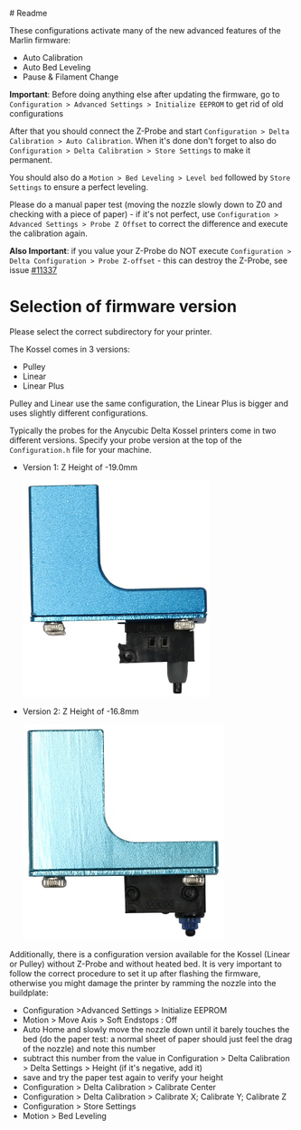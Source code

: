 ﻿﻿﻿﻿﻿﻿# Readme

These configurations activate many of the new advanced features of the Marlin firmware:

 * Auto Calibration
 * Auto Bed Leveling
 * Pause & Filament Change

**Important**: Before doing anything else after updating the firmware, go to  
`Configuration > Advanced Settings > Initialize EEPROM` to get rid of old configurations

After that you should connect the Z-Probe and start `Configuration > Delta Calibration > Auto Calibration`. 
When it's done don't forget to also do `Configuration > Delta Calibration > Store Settings` to make it permanent.

You should also do a `Motion > Bed Leveling > Level bed` followed by `Store Settings` to ensure a perfect leveling.

Please do a manual paper test (moving the nozzle slowly down to Z0 and checking with a piece of paper) - 
if it's not perfect, use `Configuration > Advanced Settings > Probe Z Offset` to correct the difference and execute the calibration again.

**Also Important**: if you value your Z-Probe do NOT execute `Configuration > Delta Configuration > Probe Z-offset` - 
this can destroy the Z-Probe, see issue [#11337](https://github.com/MarlinFirmware/Marlin/issues/11337)

# Selection of firmware version

Please select the correct subdirectory for your printer.

The Kossel comes in 3 versions:

 * Pulley
 * Linear
 * Linear Plus
 
 Pulley and Linear use the same configuration, the Linear Plus is bigger and uses slightly different configurations.
 
Typically the probes for the Anycubic Delta Kossel printers come in two different versions. Specify your probe version at the top of the 
`Configuration.h` file for your machine.


  * Version 1: Z Height of -19.0mm

  	![Version 1 Probe](images/Version1Probe.jpg)

  * Version 2: Z Height of -16.8mm

  	![Version 2 Probe](images/Version2Probe.jpg)

Additionally, there is a configuration version available for the Kossel (Linear or Pulley) without Z-Probe and without heated bed. 
It is very important to follow the correct procedure to set it up after flashing the firmware, 
otherwise you might damage the printer by ramming the nozzle into the buildplate:

* Configuration >Advanced Settings > Initialize EEPROM
* Motion > Move Axis > Soft Endstops : Off
* Auto Home and slowly move the nozzle down until it barely touches the bed (do the paper test: a normal sheet of paper should just feel the drag of the nozzle) and note this number
* subtract this number from the value in Configuration > Delta Calibration > Delta Settings > Height (if it's negative, add it)
* save and try the paper test again to verify your height
* Configuration > Delta Calibration > Calibrate Center
* Configuration > Delta Calibration > Calibrate X; Calibrate Y; Calibrate Z
* Configuration > Store Settings
* Motion > Bed Leveling













